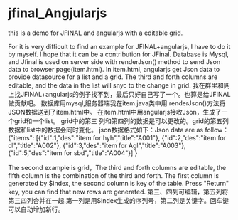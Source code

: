 jfinal_Angjularjs
=================

this is a demo for JFINAL and angularjs with a editable grid.

For it is very difficult to find an example for JFINAL+angularjs, I have to do it by myself. 
I hope that it can be a contribution for JFinal. Database is Mysql, 
and Jfinal is used on server side with renderJson() method to send Json data to browser page(item.html).
In item.html, angularjs get Json data to provide datasource for a list and a grid.
The third and forth columns are editable, and the data in the list will snyc to the change in grid.
我在群里和网上找JFINAL+angularjs的例子找不到，最后只好自己写了一个。也算是给JFINAL做贡献吧。
数据库用mysql,服务器端我在item.java类中用	renderJson()方法将JSON数据送到了item.html中。
在item.html中用angularjs接收Json，生成了一个grid和一个list。
grid中的第三 列和第四列的数据是可以更改的。grid的第五列数据和list中的数据会同时变化。
json数据格式如下：Json data are as follow：
{"items":
[{"id":1,"des":"item for hyh","title":"A001"},
{"id":2,"des":"item for dl","title":"A002"},
{"id":3,"des":"item for Agl","title":"A003"},
{"id":5,"des":"item for sbd","title":"A004"}]
}

The second example is grid，The third and forth columns are editable, the fifth column is the combination of the third and forth.
The first column is generated by $index, the second column is key of the table. 
Press "Return" key, you can find that new rows are generated.
第三、四列可编辑，第五列将第三四列合并在一起.第一列是用$index生成的序列号，第二列是关键字。回车键可以自动增加新行。
